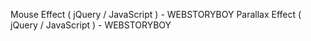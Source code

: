 Mouse Effect ( jQuery / JavaScript ) - WEBSTORYBOY
Parallax Effect ( jQuery / JavaScript ) - WEBSTORYBOY
